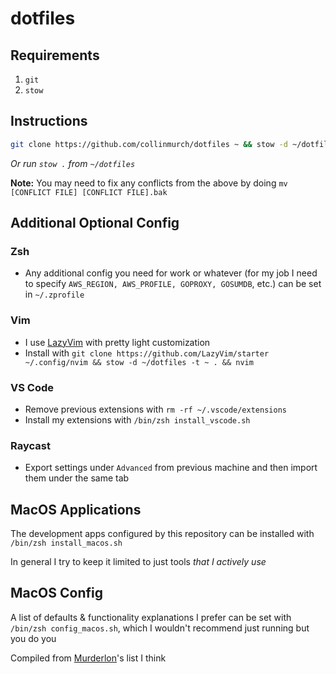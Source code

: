 # dotfiles

## Requirements

1. `git`
2. `stow`

## Instructions

```bash
git clone https://github.com/collinmurch/dotfiles ~ && stow -d ~/dotfiles -t ~ .
```
*Or run `stow .` from `~/dotfiles`*

**Note:** You may need to fix any conflicts from the above by doing `mv [CONFLICT FILE] [CONFLICT FILE].bak`

## Additional Optional Config

### Zsh

- Any additional config you need for work or whatever (for my job I need to specify `AWS_REGION, AWS_PROFILE, GOPROXY, GOSUMDB`, etc.) can be set in `~/.zprofile`

### Vim

- I use [LazyVim](https://www.lazyvim.org) with pretty light customization
- Install with `git clone https://github.com/LazyVim/starter ~/.config/nvim && stow -d ~/dotfiles -t ~ . && nvim`

### VS Code

- Remove previous extensions with `rm -rf ~/.vscode/extensions`
- Install my extensions with `/bin/zsh install_vscode.sh`

### Raycast

- Export settings under `Advanced` from previous machine and then import them under the same tab

## MacOS Applications

The development apps configured by this repository can be installed with `/bin/zsh install_macos.sh`

In general I try to keep it limited to just tools *that I actively use*

## MacOS Config

A list of defaults & functionality explanations I prefer can be set with `/bin/zsh config_macos.sh`, which I wouldn't recommend just running but you do you

Compiled from [Murderlon](https://github.com/murderlon)'s list I think
